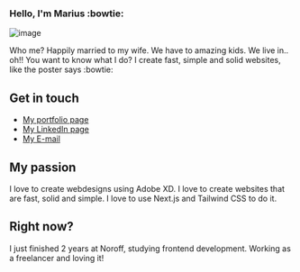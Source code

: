 ### Hello, I'm Marius :bowtie:


![image](https://github.com/MariusHesby/mariushesby.github.io/blob/main/public/assets/images/readme-top-image.jpg)

Who me? Happily married to my wife. We have to amazing kids. We live in.. oh!! You want to know what I do?
I create fast, simple and solid websites, like the poster says :bowtie:


## Get in touch

- [My portfolio page](https://portfolio-mariushesby.vercel.app/)
- [My LinkedIn page](https://www.linkedin.com/in/marius-hesby/)
- [My E-mail](mailto:marius.r.hesby@gmail.com)


## My passion

I love to create webdesigns using Adobe XD.
I love to create websites that are fast, solid and simple.
I love to use Next.js and Tailwind CSS to do it.


## Right now?

I just finished 2 years at Noroff, studying frontend development.
Working as a freelancer and loving it!
